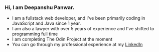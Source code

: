 <h3> Hi, I am Deepanshu Panwar.</h3>
<ul>
<li> I am a fullstack web developer, and I've been primarily coding in JavaScript and Java since 1 year. </li>
<li> I am also a lawyer with over 5 years of experience and I've shifted to programming full time</li>
<li> I am completing The Odin Project at the moment</li>
<li> You can go through my professional experience at my 
<a href="https://www.linkedin.com/in/deepanshu-panwar-a667b2147/">LinkedIn</a></li>

